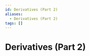 ```yaml
---
id: Derivatives (Part 2)
aliases:
  - Derivatives (Part 2)
tags: []
---
```

# Derivatives (Part 2)

